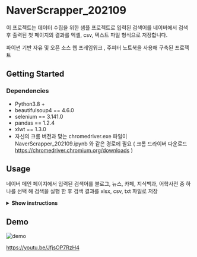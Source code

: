 # NaverScrapper_202109

이 프로젝트는 데이터 수집을 위한 샘플 프로젝트로 입력된 검색어를 네이버에서 검색 후 출력된 첫 페이지의 결과를 엑셀, csv, 텍스트 파일 형식으로 저장합니다.

파이썬 기반 자유 및 오픈 소스 웹 프레임워크 , 주피터 노트북을 사용해 구축된 프로젝트

## Getting Started 
### Dependencies 
* Python3.8 + 
* beautifulsoup4 == 4.6.0
* selenium == 3.141.0
* pandas == 1.2.4
* xlwt == 1.3.0
* 자신의 크롬 버전과 맞는 chromedriver.exe 파일이 NaverScrapper_202109.ipynb 와 같은 경로에 필요 ( 크롬 드라이버 다운로드 https://chromedriver.chromium.org/downloads )


## Usage
네이버 메인 페이지에서 입력된 검색어를 블로그, 뉴스, 카페, 지식백과, 어학사전 중 하나를 선택 해 검색을 실행 한 후 검색 결과를 xlsx, csv, txt 파일로 저장

<details><summary><b>Show instructions</b></summary>

  1. 주피터노트북에서 프로젝트를 실행
  2. 검색어 입력
  3. 다음 메뉴 중 하나 선택
  ```
  [메뉴] 1.블로그  2.뉴스  3.카페  4.지식백과  5.어학사전 (종료. 0)
  ```
  4. 데이터 추출 후 저장 여부 선택
  ```
  추출된 데이터를 파일로 저장하시겠습니까? (Y/N)
  ```
  5. 저장을 선택 했다면 저장 파일 형식 선택
  ```
  [메뉴] 1.txt 2.csv 3.xls 4.전체 저장 (종료: 0)
  ```
  6. 저장 경로 지정 후 저장  

</details>


## Demo

![demo](https://user-images.githubusercontent.com/59993977/150970774-781cabaf-cb74-4f75-a786-e84b6b2fe448.gif)

https://youtu.be/JfjsOP7RzH4
